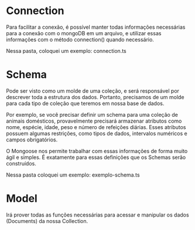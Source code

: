 # Connection
Para facilitar a conexão, é possível manter todas informações necessárias para a conexão com o mongoDB em um arquivo, e utilizar essas informações com o método connection() quando necessário.

Nessa pasta, coloquei um exemplo: connection.ts

# Schema 
Pode ser visto como um molde de uma coleção, e será responsável por descrever toda a estrutura dos dados. Portanto, precisamos de um molde para cada tipo de coleção que teremos em nossa base de dados.

Por exemplo, se você precisar definir um schema para uma coleção de animais domésticos, provavelmente precisará armazenar atributos como nome, espécie, idade, peso e número de refeições diárias. Esses atributos possuem algumas restrições, como tipos de dados, intervalos numéricos e campos obrigatórios.

O Mongoose nos permite trabalhar com essas informações de forma muito ágil e simples. É exatamente para essas definições que os Schemas serão construídos. 

Nessa pasta coloquei um exemplo: exemplo-schema.ts

# Model 
Irá prover todas as funções necessárias para acessar e manipular os dados (Documents) da nossa Collection.
